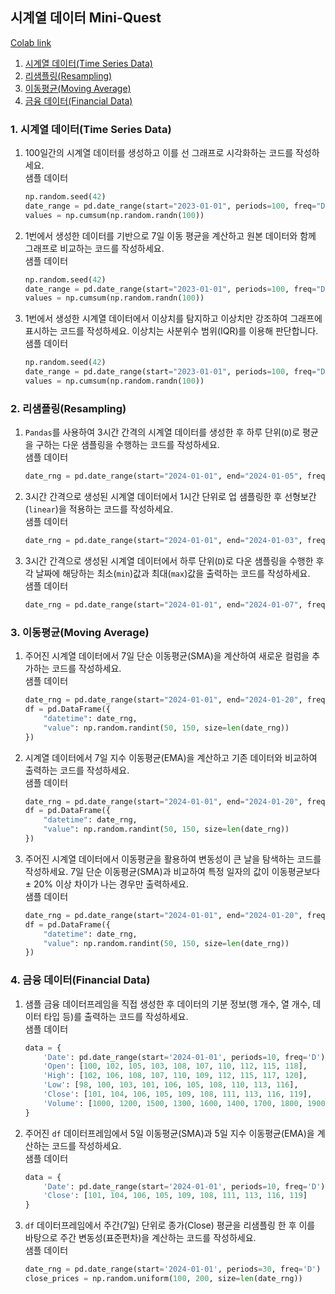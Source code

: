 ## 시계열 데이터 Mini-Quest
[Colab link]()</br>
1. [시계열 데이터(Time Series Data)](#1-시계열-데이터time-series-data)
2. [리샘플링(Resampling)](#2-리샘플링resampling)
3. [이동평균(Moving Average)](#3-이동평균moving-average)
4. [금융 데이터(Financial Data)](#4-금융-데이터financial-data)
### 1. 시계열 데이터(Time Series Data)
1. 100일간의 시계열 데이터를 생성하고 이를 선 그래프로 시각화하는 코드를 작성하세요.</br>
    샘플 데이터
    ```python
    np.random.seed(42)
    date_range = pd.date_range(start="2023-01-01", periods=100, freq="D")
    values = np.cumsum(np.random.randn(100))
    ```
2. 1번에서 생성한 데이터를 기반으로 7일 이동 평균을 계산하고 원본 데이터와 함께 그래프로 비교하는 코드를 작성하세요.</br>
    샘플 데이터
    ```python
    np.random.seed(42)
    date_range = pd.date_range(start="2023-01-01", periods=100, freq="D")
    values = np.cumsum(np.random.randn(100))
    ```
3. 1번에서 생성한 시계열 데이터에서 이상치를 탐지하고 이상치만 강조하여 그래프에 표시하는 코드를 작성하세요. 이상치는 사분위수 범위(IQR)를 이용해 판단합니다.</br>
    샘플 데이터
    ```python
    np.random.seed(42)
    date_range = pd.date_range(start="2023-01-01", periods=100, freq="D")
    values = np.cumsum(np.random.randn(100))
    ```
### 2. 리샘플링(Resampling)
1. `Pandas`를 사용하여 3시간 간격의 시계열 데이터를 생성한 후 하루 단위(`D`)로 평균을 구하는 다운 샘플링을 수행하는 코드를 작성하세요.</br>
    샘플 데이터
    ```python
    date_rng = pd.date_range(start="2024-01-01", end="2024-01-05", freq="3h")
    ```
2. 3시간 간격으로 생성된 시계열 데이터에서 1시간 단위로 업 샘플링한 후 선형보간(`linear`)을 적용하는 코드를 작성하세요.</br>
    샘플 데이터
    ```python
    date_rng = pd.date_range(start="2024-01-01", end="2024-01-03", freq="3h")
    ```
3. 3시간 간격으로 생성된 시계열 데이터에서 하루 단위(`D`)로 다운 샘플링을 수행한 후 각 날짜에 해당하는 최소(`min`)값과 최대(`max`)값을 출력하는 코드를 작성하세요.</br>
    샘플 데이터
    ```python
    date_rng = pd.date_range(start="2024-01-01", end="2024-01-07", freq="3h")
    ```
### 3. 이동평균(Moving Average)
1. 주어진 시계열 데이터에서 7일 단순 이동평균(SMA)을 계산하여 새로운 컬럼을 추가하는 코드를 작성하세요.</br>
    샘플 데이터
    ```python
    date_rng = pd.date_range(start="2024-01-01", end="2024-01-20", freq="D")
    df = pd.DataFrame({
        "datetime": date_rng,
        "value": np.random.randint(50, 150, size=len(date_rng))
    })
    ```
2. 시계열 데이터에서 7일 지수 이동평균(EMA)을 계산하고 기존 데이터와 비교하여 출력하는 코드를 작성하세요.</br>
    샘플 데이터
    ```python
    date_rng = pd.date_range(start="2024-01-01", end="2024-01-20", freq="D")
    df = pd.DataFrame({
        "datetime": date_rng,
        "value": np.random.randint(50, 150, size=len(date_rng))
    })
    ```
3. 주어진 시계열 데이터에서 이동평균을 활용하여 변동성이 큰 날을 탐색하는 코드를 작성하세요. 7일 단순 이동평균(SMA)과 비교하여 특정 일자의 값이 이동평균보다 $\pm$ 20% 이상 차이가 나는 경우만 출력하세요.</br>
    샘플 데이터
    ```python
    date_rng = pd.date_range(start="2024-01-01", end="2024-01-20", freq="D")
    df = pd.DataFrame({
        "datetime": date_rng,
        "value": np.random.randint(50, 150, size=len(date_rng))
    })
    ```
### 4. 금융 데이터(Financial Data)
1. 샘플 금융 데이터프레임을 직접 생성한 후 데이터의 기분 정보(행 개수, 열 개수, 데이터 타입 등)를 출력하는 코드를 작성하세요.</br>
    샘플 데이터
    ```python
    data = {
        'Date': pd.date_range(start='2024-01-01', periods=10, freq='D'),
        'Open': [100, 102, 105, 103, 108, 107, 110, 112, 115, 118],
        'High': [102, 106, 108, 107, 110, 109, 112, 115, 117, 120],
        'Low': [98, 100, 103, 101, 106, 105, 108, 110, 113, 116],
        'Close': [101, 104, 106, 105, 109, 108, 111, 113, 116, 119],
        'Volume': [1000, 1200, 1500, 1300, 1600, 1400, 1700, 1800, 1900, 2000]
    }
    ```
2. 주어진 `df` 데이터프레임에서 5일 이동평균(SMA)과 5일 지수 이동평균(EMA)을 계산하는 코드를 작성하세요.</br>
    샘플 데이터
    ```python
    data = {
        'Date': pd.date_range(start='2024-01-01', periods=10, freq='D'),
        'Close': [101, 104, 106, 105, 109, 108, 111, 113, 116, 119]
    }
    ```
3. `df` 데이터프레임에서 주간(7일) 단위로 종가(Close) 평균을 리샘플링 한 후 이를 바탕으로 주간 변동성(표준편차)을 계산하는 코드를 작성하세요.</br>
    샘플 데이터
    ```python
    date_rng = pd.date_range(start='2024-01-01', periods=30, freq='D')
    close_prices = np.random.uniform(100, 200, size=len(date_rng))
    ```